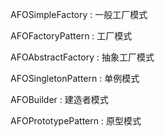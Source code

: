 AFOSimpleFactory : 一般工厂模式

AFOFactoryPattern : 工厂模式

AFOAbstractFactory : 抽象工厂模式

AFOSingletonPattern : 单例模式

AFOBuilder : 建造者模式

AFOPrototypePattern : 原型模式

